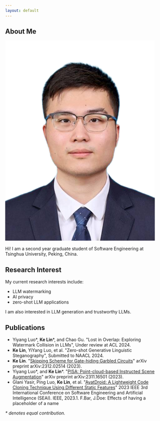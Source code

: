 ```yaml
---
layout: default
---
```


## About Me

<img class="profile-picture" src="avatar.jpg">

Hi! I am a second year graduate student of Software Engineering at Tsinghua University, Peking, China.

## Research Interest

My current research interests include:
* LLM watermarking
* AI privacy
* zero-shot LLM applications

I am also interested in LLM generation and trustworthy LLMs.

## Publications

* Yiyang Luo\*, **Ke Lin**\*, and Chao Gu. "Lost in Overlap: Exploring Watermark Collision in LLMs", Under review at ACL 2024.
* **Ke Lin**, YiYang Luo, et al. "Zero-shot Generative Linguistic Steganography", Submitted to NAACL 2024.
* **Ke Lin**. "[Skipping Scheme for Gate-hiding Garbled Circuits](https://arxiv.org/abs/2312.02514)" arXiv preprint arXiv:2312.02514 (2023).
* Yiyang Luo\*, and **Ke Lin**\*. "[PISA: Point-cloud-based Instructed Scene Augmentation](https://arxiv.org/abs/2311.16501)" arXiv preprint arXiv:2311.16501 (2023).
* Glani Yasir, Ping Luo, **Ke Lin**, et al. "[AyatDroid: A Lightweight Code Cloning Technique Using Different Static Features](https://ieeexplore.ieee.org/abstract/document/10217577/)" 2023 IEEE 3rd International Conference on Software Engineering and Artificial Intelligence (SEAI). IEEE, 2023.1. F.Bar, J.Doe: Effects of having a placeholder of a name

*\* denotes equal contribution.*

<!-- ## Typography

This is a [link](http://google.com). Something *italics* and something **bold**.

Here is a table

| Year | Award     | Category                                              |
| ---- | --------- | ----------------------------------------------------- |
| 2014 | Emmy      | Won Outstanding Lead Actor in a miniseries or a movie |
| 2015 | BAFTA     | Nominated for Best Leading Actor for Sherlock         |
| 2014 | Satellite | Won Best Actor miniseries or television film          |

Here is a horizontal rule

---

Here is a blockquote

> To a great mind, nothing is little -->

<!-- ## References

* Foo Bar: Head of Department, Placeholder Names, Lorem
* John Doe: Associate Professor, Department of Computer Science, Ipsum -->
